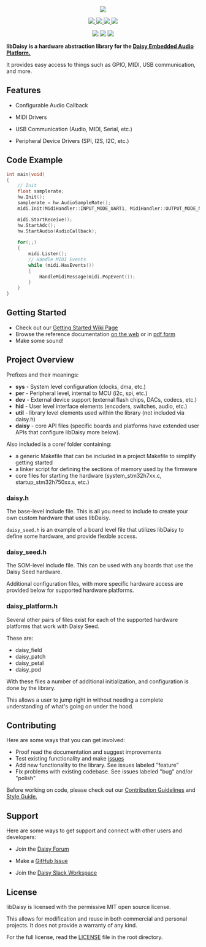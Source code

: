 <!-- Banner -->
<p align="center">
    <a href=https://electrosmith.com/daisy>
        <img src=https://raw.githubusercontent.com/electro-smith/libdaisy/master/resources/assets/banner.png>
    </a>
</p>
<!-- Non-CI Badges -->
<p align="center">
    <a href="https://opensource.org/licenses/MIT">
      <img src="https://img.shields.io/badge/license-MIT-yellow">
    </a>
    <a href="https://join.slack.com/t/es-daisy/shared_invite/zt-f9cfm1g4-DgdCok1h1Rj4fpX90~IOww">
        <img src="https://img.shields.io/badge/join-us%20on%20slack-gray.svg?longCache=true&logo=slack&colorB=purple">
    </a>
    <a href="https://electro-smith.github.io/DaisySP/index.html">
        <img src="https://img.shields.io/badge/documentation-online-blue">
    </a>
    <a href="https://forum.electro-smith.com/">
        <img src="https://img.shields.io/badge/chat-daisy%20forum-orange">
    </a>
</p>
<!--CI Badges-->
<p align="center">
    <img src="https://github.com/electro-smith/libdaisy/workflows/Build/badge.svg">
    <img src="https://github.com/electro-smith/libdaisy/workflows/Style/badge.svg">
    <img src="https://github.com/electro-smith/libdaisy/workflows/Documentation/badge.svg">
</p>

**libDaisy is a hardware abstraction library for the [Daisy Embedded Audio Platform.](https://www.electro-smith.com/daisy)**

It provides easy access to things such as GPIO, MIDI, USB communication, and more.

## Features

- Configurable Audio Callback

- MIDI Drivers

- USB Communication (Audio, MIDI, Serial, etc.)

- Peripheral Device Drivers (SPI, I2S, I2C, etc.)

## Code Example

```c++
int main(void)
{
    // Init
    float samplerate;
    hw.Init();
    samplerate = hw.AudioSampleRate();
    midi.Init(MidiHandler::INPUT_MODE_UART1, MidiHandler::OUTPUT_MODE_NONE);

    midi.StartReceive();
    hw.StartAdc();
    hw.StartAudio(AudioCallback);
    
    for(;;)
    {
        midi.Listen();
        // Handle MIDI Events
        while (midi.HasEvents())
        {
            HandleMidiMessage(midi.PopEvent());
        }
    }
}
```

## Getting Started

- Check out our [Getting Started Wiki Page](https://github.com/electro-smith/DaisyWiki/wiki)
- Browse the reference documentation [on the web](https://electro-smith.github.io/libDaisy) or in [pdf form](https://github.com/electro-smith/libDaisy/blob/master/doc/libdaisy_reference.pdf)
- Make some sound!

## Project Overview

Prefixes and their meanings:

- **sys** - System level configuration (clocks, dma, etc.)
- **per** - Peripheral level, internal to MCU (i2c, spi, etc.)
- **dev** - External device support (external flash chips, DACs, codecs, etc.)
- **hid** - User level interface elements (encoders, switches, audio, etc.)
- **util** - library level elements used within the library (not included via daisy.h)
- **daisy** - core API files (specific boards and platforms have extended user APIs that configure libDaisy more below).

Also included is a core/ folder containing:

- a generic Makefile that can be included in a project Makefile to simplify getting started
- a linker script for defining the sections of memory used by the firmware
- core files for starting the hardware (system_stm32h7xx.c, startup_stm32h750xx.s, etc.)

### daisy.h

The base-level include file. This is all you need to include to create your own custom hardware that uses libDaisy.

`daisy_seed.h` is an example of a board level file that utilizes libDaisy to define some hardware, and provide flexible access.

### daisy_seed.h

The SOM-level include file. This can be used with any boards that use the Daisy Seed hardware.

Additional configuration files, with more specific hardware access are provided below for supported hardware platforms.

### daisy_platform.h

Several other pairs of files exist for each of the supported hardware platforms that work with Daisy Seed.

These are:

- daisy_field
- daisy_patch
- daisy_petal
- daisy_pod

With these files a number of additional initialization, and configuration is done by the library.

This allows a user to jump right in without needing a complete understanding of what's going on under the hood.

## Contributing

Here are some ways that you can get involved:

- Proof read the documentation and suggest improvements
- Test existing functionality and make [issues](https://github.com/electro-smith/libdaisy/issues)
- Add new functionality to the library. See issues labeled "feature"
- Fix problems with existing codebase. See issues labeled "bug" and/or "polish"

Before working on code, please check out our [Contribution Guidelines](https://github.com/electro-smith/DaisyWiki/wiki/6.-Contribution-Guidelines) and [Style Guide.](https://github.com/electro-smith/DaisySP/blob/master/doc/style_guide.pdf)

## Support

Here are some ways to get support and connect with other users and developers:

- Join the [Daisy Forum](https://forum.electro-smith.com/)

- Make a [GitHub Issue](https://github.com/electro-smith/libdaisy/issues)

- Join the [Daisy Slack Workspace](https://join.slack.com/t/es-daisy/shared_invite/zt-f9cfm1g4-DgdCok1h1Rj4fpX90~IOww)

## License

libDaisy is licensed with the permissive MIT open source license.

This allows for modification and reuse in both commercial and personal projects.
It does not provide a warranty of any kind.

For the full license, read the [LICENSE](https://github.com/electro-smith/libdaisy/blob/master/LICENSE) file in the root directory.
